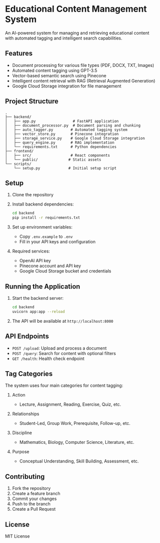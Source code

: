 # Educational Content Management System

An AI-powered system for managing and retrieving educational content with automated tagging and intelligent search capabilities.

## Features

- Document processing for various file types (PDF, DOCX, TXT, Images)
- Automated content tagging using GPT-3.5
- Vector-based semantic search using Pinecone
- Intelligent content retrieval with RAG (Retrieval Augmented Generation)
- Google Cloud Storage integration for file management

## Project Structure

```
.
├── backend/
│   ├── app.py                 # FastAPI application
│   ├── document_processor.py  # Document parsing and chunking
│   ├── auto_tagger.py        # Automated tagging system
│   ├── vector_store.py       # Pinecone integration
│   ├── storage_service.py    # Google Cloud Storage integration
│   ├── query_engine.py       # RAG implementation
│   └── requirements.txt      # Python dependencies
├── frontend/
│   ├── src/                  # React components
│   └── public/              # Static assets
└── scripts/
    └── setup.py             # Initial setup script
```

## Setup

1. Clone the repository
2. Install backend dependencies:
   ```bash
   cd backend
   pip install -r requirements.txt
   ```

3. Set up environment variables:
   - Copy `.env.example` to `.env`
   - Fill in your API keys and configuration

4. Required services:
   - OpenAI API key
   - Pinecone account and API key
   - Google Cloud Storage bucket and credentials

## Running the Application

1. Start the backend server:
   ```bash
   cd backend
   uvicorn app:app --reload
   ```

2. The API will be available at `http://localhost:8000`

## API Endpoints

- `POST /upload`: Upload and process a document
- `POST /query`: Search for content with optional filters
- `GET /health`: Health check endpoint

## Tag Categories

The system uses four main categories for content tagging:

1. Action
   - Lecture, Assignment, Reading, Exercise, Quiz, etc.

2. Relationships
   - Student-Led, Group Work, Prerequisite, Follow-up, etc.

3. Discipline
   - Mathematics, Biology, Computer Science, Literature, etc.

4. Purpose
   - Conceptual Understanding, Skill Building, Assessment, etc.

## Contributing

1. Fork the repository
2. Create a feature branch
3. Commit your changes
4. Push to the branch
5. Create a Pull Request

## License

MIT License 